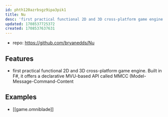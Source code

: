 ```yaml
---
id: phth120azrbsgz9ipa3pik1
title: Nu
desc: 'first practical functional 2D and 3D cross-platform game engine. Built in F#, it offers a declarative MVU-based API called MMCC (Model-Message-Command-Content'
updated: 1708537725372
created: 1708537637631
---
```


- repo: https://github.com/bryanedds/Nu

## Features

- first practical functional 2D and 3D cross-platform game engine. Built in F#, it offers a declarative MVU-based API called MMCC (Model-Message-Command-Content


## Examples

- [[game.omniblade]]